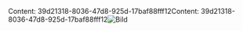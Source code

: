 <span data-ttu-id="16ce1-101">Content: 39d21318-8036-47d8-925d-17baf88fff12</span><span class="sxs-lookup"><span data-stu-id="16ce1-101">Content: 39d21318-8036-47d8-925d-17baf88fff12</span></span>![Bild](7641f623-5801-48d3-9eec-b17852a3354f.png)
